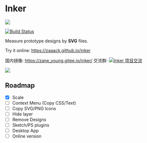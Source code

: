 # Inker

![](https://github.com/zaaack/inker/blob/master/docs/media/logo.png?raw=true)


[![Build Status](https://travis-ci.org/zaaack/inker.svg?branch=master)](https://travis-ci.org/zaaack/inker)

Measure prototype designs by **SVG** files.

Try  it online: <https://zaaack.github.io/inker>

国内镜像: <https://zane_young.gitee.io/inker/>
交流群: <a target="_blank" href="//shang.qq.com/wpa/qunwpa?idkey=a894f6db6174ffbea45657b9ffd40d3363fdafada53e1a64d815dbd27f77c784"><img border="0" src="//pub.idqqimg.com/wpa/images/group.png" alt="Inker 项目交流" title="Inker 项目交流"></a>

![](https://github.com/zaaack/inker/blob/master/docs/media/capture.png?raw=true)

## Roadmap

* [x] Scale
* [ ] Context Menu (Copy CSS/Text)
* [ ] Copy SVG/PNG Icons
* [ ] Hide layer
* [ ] Remove Designs
* [ ] Sketch/PS plugins
* [ ] Desktop App
* [ ] Online version

